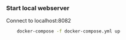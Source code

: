 ### Start local webserver

Connect to localhost:8082
```bash
	docker-compose -f docker-compose.yml up
```



